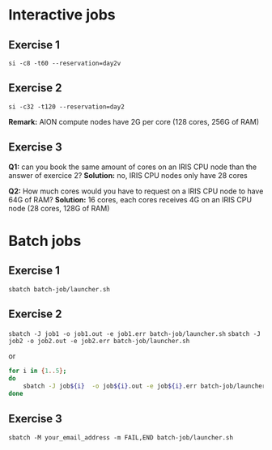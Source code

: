# Interactive jobs

## Exercise 1
`si -c8 -t60 --reservation=day2v`

## Exercise 2
`si -c32 -t120 --reservation=day2`

**Remark:** AION compute nodes have 2G per core (128 cores, 256G of RAM)

## Exercise 3
**Q1:** can you book the same amount of cores on an IRIS CPU node than the answer of exercice 2? 
**Solution:** no, IRIS CPU nodes only have 28 cores

**Q2:** How much cores would you have to request on a IRIS CPU node to have 64G of RAM?
**Solution:** 16 cores, each cores receives 4G on an IRIS CPU node (28 cores, 128G of RAM)

# Batch jobs

## Exercise 1
`sbatch batch-job/launcher.sh`

## Exercise 2
`sbatch -J job1 -o job1.out -e job1.err batch-job/launcher.sh`
`sbatch -J job2 -o job2.out -e job2.err batch-job/launcher.sh`

or 

```Bash
for i in {1..5}; 
do 
	sbatch -J job${i}  -o job${i}.out -e job${i}.err batch-job/launcher.sh 
done
```

## Exercise 3
`sbatch -M your_email_address -m FAIL,END batch-job/launcher.sh`

